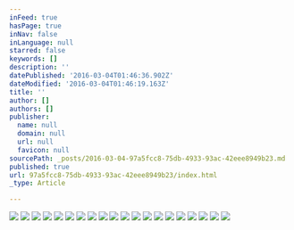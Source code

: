 ```yaml
---
inFeed: true
hasPage: true
inNav: false
inLanguage: null
starred: false
keywords: []
description: ''
datePublished: '2016-03-04T01:46:36.902Z'
dateModified: '2016-03-04T01:46:19.163Z'
title: ''
author: []
authors: []
publisher:
  name: null
  domain: null
  url: null
  favicon: null
sourcePath: _posts/2016-03-04-97a5fcc8-75db-4933-93ac-42eee8949b23.md
published: true
url: 97a5fcc8-75db-4933-93ac-42eee8949b23/index.html
_type: Article

---
```

![](https://the-grid-user-content.s3-us-west-2.amazonaws.com/8697303c-9b07-473c-ab6d-b04ba233aaf8.jpg)
![](https://the-grid-user-content.s3-us-west-2.amazonaws.com/e1e4b490-4166-48eb-8bc0-c74faaf39f12.jpg)
![](https://the-grid-user-content.s3-us-west-2.amazonaws.com/480dcf6f-bf2a-4f00-92d3-e05d10769396.jpg)
![](https://the-grid-user-content.s3-us-west-2.amazonaws.com/99f5c548-267f-4ca9-a88b-e1561dbe46c0.jpg)
![](https://the-grid-user-content.s3-us-west-2.amazonaws.com/a29697a6-f67b-41cb-812c-44854d9e1f82.jpg)
![](https://the-grid-user-content.s3-us-west-2.amazonaws.com/358ebb06-ae37-4396-bb42-85a2fc9f1f67.jpg)
![](https://the-grid-user-content.s3-us-west-2.amazonaws.com/bc761c2a-978d-4139-8dd1-ac75ba99611e.jpg)
![](https://the-grid-user-content.s3-us-west-2.amazonaws.com/55e52fee-e497-4423-acae-939818d61c5f.jpg)
![](https://the-grid-user-content.s3-us-west-2.amazonaws.com/8761ad21-155c-479b-a073-7ed8a7a1d9c1.jpg)
![](https://the-grid-user-content.s3-us-west-2.amazonaws.com/731d1356-9018-45f4-bd87-f993494b000a.jpg)
![](https://the-grid-user-content.s3-us-west-2.amazonaws.com/b7c6d597-a13b-4eea-8ed3-474859769d36.jpg)
![](https://the-grid-user-content.s3-us-west-2.amazonaws.com/dd874316-1fac-4c26-8b03-a783f8014952.jpg)
![](https://the-grid-user-content.s3-us-west-2.amazonaws.com/a63da364-6eb6-456f-9c62-e092034fc43a.jpg)
![](https://the-grid-user-content.s3-us-west-2.amazonaws.com/833f68cd-2421-482b-b438-851c9173c211.jpg)
![](https://the-grid-user-content.s3-us-west-2.amazonaws.com/c7e93348-4519-4765-8a47-ae025255560a.jpg)
![](https://the-grid-user-content.s3-us-west-2.amazonaws.com/1168df58-bf37-421d-a669-8b2ca9ecb383.jpg)
![](https://the-grid-user-content.s3-us-west-2.amazonaws.com/47796d7c-c325-4982-b1dd-be22055442f0.jpg)
![](https://the-grid-user-content.s3-us-west-2.amazonaws.com/42c89f2b-2094-471b-8835-d21cfd9674f4.tif)
![](https://the-grid-user-content.s3-us-west-2.amazonaws.com/54418445-4ad0-40bd-a64b-f35c62143537.jpg)
![](https://the-grid-user-content.s3-us-west-2.amazonaws.com/d3a2bdae-17a1-43cf-9f31-dbeca38b64c7.jpg)